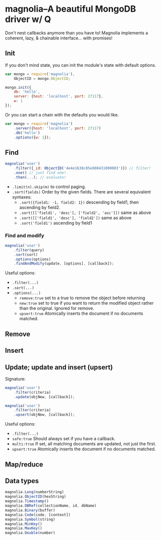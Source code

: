 # magnolia&ndash;A beautiful MongoDB driver w/ Q

Don't nest callbacks anymore than you have to!  Magnolia implements a coherent,
lazy, & chainable interface... with promises!

## Init

If you don't mind state, you can init the module's state with default options.

```javascript
var mongo = require('magnolia'),
    ObjectID = mongo.ObjectID;

mongo.init({
    db: 'hello',
    server: {host: 'localhost', port: 27117},
    w: 1
});
```

Or you can start a chain with the defaults you would like.

```javascript
var mongo = require('magnolia')
    .server({host: 'localhost', port: 27117)
    .db('hello')
    .options({w: 1});
```

## Find

```javascript
magnolia('user')
    .filter({_id: ObjectID('4e4e1638c85e808431000003')}) // filter!
    .one() // just find one!
    .then(...); // evaluate!
```

* `.limit(n).skip(m)` to control paging.
* `.sort(fields)` Order by the given fields. There are several equivalent syntaxes:
  * `.sort({field1: -1, field2: 1})` descending by field1, then ascending by field2.
  * `.sort([['field1', 'desc'], ['field2', 'asc']])` same as above
  * `.sort([['field1', 'desc'], 'field2'])` same as above
  * `.sort('field1')` ascending by field1

### Find and modify

```javascript
magnolia('user')
    .filter(query)
    .sort(sort)
    .options(options)
    .findAndModify(update, [options], [callback]);
```

Useful options:

* `.filter(...)`
* `.sort(...)`
* `.options(...)`
    * `remove:true` set to a true to remove the object before returning
    * `new:true` set to true if you want to return the modified object rather than the original. Ignored for remove.
    * `upsert:true` Atomically inserts the document if no documents matched.

## Remove

## Insert

## Update; update and insert (upsert)

Signature:

```javascript
magnolia('user')
    .filter(criteria)
    .update(objNew, [callback]);
```

```javascript
magnolia('user')
    .filter(criteria)
    .upsert(objNew, [callback]);
```

Useful options:

* `.filter(...)`
* `safe:true` Should always set if you have a callback.
* `multi:true` If set, all matching documents are updated, not just the first.
* `upsert:true` Atomically inserts the document if no documents matched.

## Map/reduce

## Data types

```javascript
magnolia.Long(numberString)
magnolia.ObjectID(hexString)
magnolia.Timestamp()
magnolia.DBRef(collectionName, id, dbName)
magnolia.Binary(buffer)
magnolia.Code(code, [context])
magnolia.Symbol(string)
magnolia.MinKey()
magnolia.MaxKey()
magnolia.Double(number)
```
